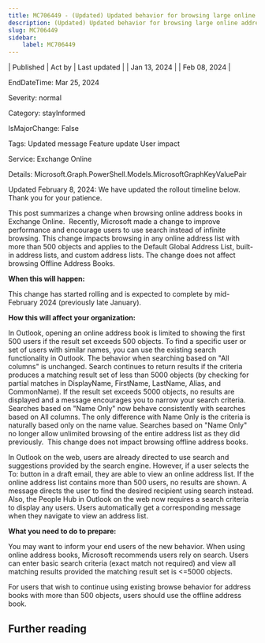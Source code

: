 ```yaml
---
title: MC706449 - (Updated) Updated behavior for browsing large online address books
description: (Updated) Updated behavior for browsing large online address books
slug: MC706449
sidebar:
    label: MC706449
---
```


| Published | Act by | Last updated |
| Jan 13, 2024 |  | Feb 08, 2024 |

EndDateTime: Mar 25, 2024

Severity: normal

Category: stayInformed

IsMajorChange: False

Tags: Updated message Feature update User impact

Service: Exchange Online

Details: Microsoft.Graph.PowerShell.Models.MicrosoftGraphKeyValuePair

<p>Updated February 8, 2024: We have updated the rollout timeline below. Thank you for your patience.</p><p>This post summarizes a change when browsing online address books in Exchange Online.&nbsp; Recently, Microsoft made a change to improve performance and encourage users to use search instead of infinite browsing. This change impacts browsing in any online address list with more than 500 objects and applies to the Default Global Address List, built-in address lists, and custom address lists. The change does not affect browsing Offline Address Books.<br></p><p>
</p><p><b>When this will happen:</b><br></p><p>This change has started rolling and is expected to complete by mid-February 2024 (previously late January).</p><p><b>How this will affect your organization:</b><br></p><p>In Outlook, opening an online address book is limited to showing the first 500 users if the result set exceeds 500 objects. To find a specific user or set of users with similar names, you can use the existing search functionality in Outlook. The behavior when searching based on "All columns" is unchanged. Search continues to return results if the criteria produces a matching result set of less than 5000 objects (by checking for partial matches in DisplayName, FirstName, LastName, Alias, and CommonName). If the result set exceeds 5000 objects, no results are displayed and a message encourages you to narrow your search criteria. Searches based on "Name Only" now behave consistently with searches based on All columns. The only difference with Name Only is the criteria is naturally based only on the name value. Searches based on "Name Only" no longer allow unlimited browsing of the entire address list as they did previously.&nbsp; This change does not impact browsing offline address books.</p><p>In Outlook on the web, users are already directed to use search and suggestions provided by the search engine. However, if a user selects the To: button in a draft email, they are able to view an online address list. If the online address list contains more than 500 users, no results are shown. A message directs the user to find the desired recipient using search instead. Also, the People Hub in Outlook on the web now requires a search criteria to display any users. Users automatically get a corresponding message when they navigate to view an address list.</p><p><b>What you need to do to prepare:</b></p><p>You may want to inform your end users of the new behavior. When using online address books, Microsoft recommends users rely on search. Users can enter basic search criteria (exact match not required) and view all matching results provided the matching result set is &lt;=5000 objects.</p><p>For users that wish to continue using existing browse behavior for address books with more than 500 objects, users should use the offline address book.</p>

## Further reading

